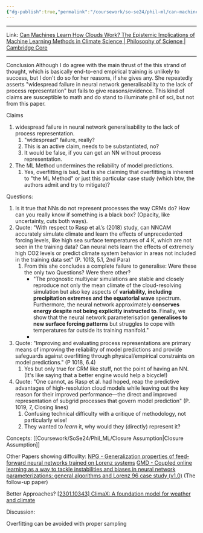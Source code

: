 ```yaml
---
{"dg-publish":true,"permalink":"/coursework/so-se24/phil-ml/can-machines-learn-how-clouds-work-the-epistemic-implications-of-machine-learning-methods-in-climate-science/","noteIcon":""}
---
```


---
Link: [Can Machines Learn How Clouds Work? The Epistemic Implications of Machine Learning Methods in Climate Science | Philosophy of Science | Cambridge Core](https://www.cambridge.org/core/journals/philosophy-of-science/article/abs/can-machines-learn-how-clouds-work-the-epistemic-implications-of-machine-learning-methods-in-climate-science/36E9CE82F372AA1A8738C203D56F01D2)

---
Conclusion
Although I do agree with the main thrust of the this strand of thought, which is basically end-to-end empirical training is unlikely to success, but I don't do so for her reasons, if she gives any. She repeatedly asserts "widespread failure in neural network generalisability to the lack of process representation" but fails to give reasons/evidence. This kind of claims are susceptible to math and do stand to illuminate phil of sci, but not from this paper. 



Claims
1) widespread failure in neural network generalisability to the lack of process representation.
	1) "widespread" failure, really?
	2) This is an active claim, needs to be substantiated, no? 
	3) It would be false, if you can get an NN without process representation. 
2) The ML Method undermines the reliability of model predictions.
	1) Yes, overfitting is bad, but is she claiming that overfitting is inherent to "the ML Method" or just this particular case study (which btw, the authors admit and try to mitigate)? 




Questions:
1) Is it true that NNs do not represent processes the way CRMs do? How can you really know if something is a black box? (Opacity, like uncertainty, cuts both ways).
2) Quote: "With respect to Rasp et al.’s (2018) study, can NNCAM accurately simulate climate and learn the effects of unprecedented forcing levels, like high sea surface temperatures of 4 K, which are not seen in the training data? Can neural nets learn the effects of extremely high CO2 levels or predict climate system behavior in areas not included in the training data set" (P. 1013, 5.1, 2nd Para) 
	1) From this she concludes a complete failure to generalise: Were these the only two Questions? Were there other? 
		-  "The prognostic multiyear simulations are stable and closely reproduce not only the mean climate of the cloud-resolving simulation but also key aspects of **variability, including precipitation extremes and the equatorial wave** spectrum. Furthermore, the neural network approximately **conserves energy despite not being explicitly instructed to**. Finally, we show that the neural network parameterisation **generalises to new surface forcing patterns** but struggles to cope with temperatures far outside its training manifold."
		- 
1) Quote: "Improving and evaluating process representations are primary means of improving the reliability of model predictions and provide safeguards against overfitting through physical/empirical constraints on model predictions." (P 1018, 6.4) 
	1) Yes but only true for CRM like stuff, not the point of having an NN. (It's like saying that a better engine would help a bicycle!)
2) Quote: "One cannot, as Rasp et al. had hoped, reap the predictive advantages of high-resolution cloud models while leaving out the key reason for their improved performance—the direct and improved representation of subgrid processes that govern model prediction" (P. 1019, 7, Closing lines)
	1) Confusing technical difficulty with a critique of methodology, not particularly wise!
	2) They wanted to *learn* it, why would they (directly) represent it? 


Concepts:
[[Coursework/SoSe24/Phil_ML/Closure Assumption\|Closure Assumption]]


Other Papers showing diffcullty:
[NPG - Generalization properties of feed-forward neural networks trained on Lorenz systems](https://npg.copernicus.org/articles/26/381/2019/)
[GMD - Coupled online learning as a way to tackle instabilities and biases in neural network parameterizations: general algorithms and Lorenz 96 case study (v1.0)](https://gmd.copernicus.org/articles/13/2185/2020/#bib1.bibx30)  (The follow-up paper)

Better Approaches? 
[[2301.10343] ClimaX: A foundation model for weather and climate](https://arxiv.org/abs/2301.10343)


Discussion: 

Overfitting can be avoided with proper sampling

